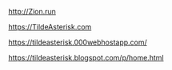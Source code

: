 http://Zion.run

https://TildeAsterisk.com

https://tildeasterisk.000webhostapp.com/

https://tildeasterisk.blogspot.com/p/home.html
